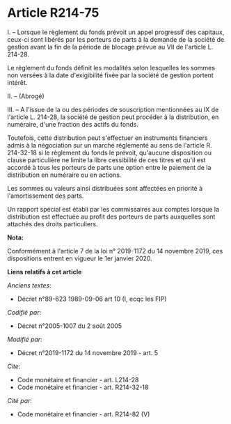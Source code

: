 # Article R214-75

I. – Lorsque le règlement du fonds prévoit un appel progressif des capitaux, ceux-ci sont libérés par les porteurs de parts à
la demande de la société de gestion avant la fin de la période de blocage prévue au VII de l'article L. 214-28.

Le règlement du fonds définit les modalités selon lesquelles les sommes non versées à la date d'exigibilité fixée par la
société de gestion portent intérêt.

II. – (Abrogé)

III. – A l'issue de la ou des périodes de souscription mentionnées au IX de l'article L. 214-28, la société de gestion peut
procéder à la distribution, en numéraire, d'une fraction des actifs du fonds.

Toutefois, cette distribution peut s'effectuer en instruments financiers admis à la négociation sur un marché réglementé au
sens de l'article R. 214-32-18 si le règlement du fonds le prévoit, qu'aucune disposition ou clause particulière ne limite la
libre cessibilité de ces titres et qu'il est accordé à tous les porteurs de parts une option entre le paiement de la
distribution en numéraire ou en actions.

Les sommes ou valeurs ainsi distribuées sont affectées en priorité à l'amortissement des parts.

Un rapport spécial est établi par les commissaires aux comptes lorsque la distribution est effectuée au profit des porteurs
de parts auxquelles sont attachés des droits particuliers.

**Nota:**

Conformément à l'article 7 de la loi n° 2019-1172 du 14 novembre 2019, ces dispositions entrent en vigueur le 1er janvier
2020.

**Liens relatifs à cet article**

_Anciens textes_:

  - Décret n°89-623 1989-09-06 art 10 (I, ecqc les FIP)

_Codifié par_:

  - Décret n°2005-1007 du 2 août 2005

_Modifié par_:

  - Décret n°2019-1172 du 14 novembre 2019 - art. 5

_Cite_:

  - Code monétaire et financier - art. L214-28
  - Code monétaire et financier - art. R214-32-18

_Cité par_:

  - Code monétaire et financier - art. R214-82 (V)
